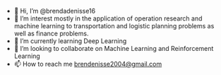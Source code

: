 - 👋 Hi, I’m @brendadenisse16
- 👀 I’m interest mostly in the application of operation research and machine learning to transportation and logistic planning problems as well as finance problems.
- 🌱 I’m currently learning Deep Learning
- 💞️ I’m looking to collaborate on Machine Learning and Reinforcement Learning
- 📫 How to reach me brendenisse2004@gmail.com

<!---
brendadenisse16/brendadenisse16 is a ✨ special ✨ repository because its `README.md` (this file) appears on your GitHub profile.
You can click the Preview link to take a look at your changes.
--->

